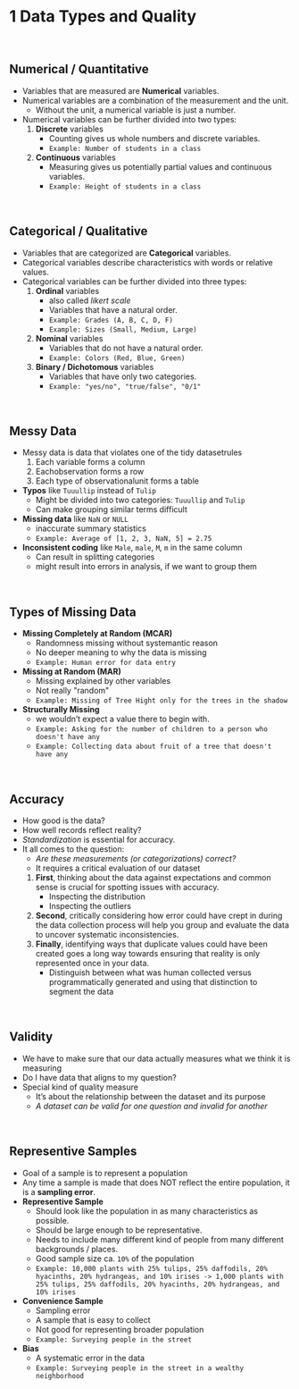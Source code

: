 # 1 Data Types and Quality

<br>

## Numerical / Quantitative
- Variables that are measured are **Numerical** variables.
- Numerical variables are a combination of the measurement and the unit.
    - Without the unit, a numerical variable is just a number.
- Numerical variables can be further divided into two types:
    1. **Discrete** variables
        - Counting gives us whole numbers and discrete variables.
        - `Example: Number of students in a class`
    2. **Continuous** variables
        - Measuring gives us potentially partial values and continuous variables.
        - `Example: Height of students in a class`

<br>

## Categorical / Qualitative
- Variables that are categorized are **Categorical** variables.
- Categorical variables describe characteristics with words or relative values.
- Categorical variables can be further divided into three types:
    1. **Ordinal** variables
        - also called *likert scale*
        - Variables that have a natural order.
        - `Example: Grades (A, B, C, D, F)`
        - `Example: Sizes (Small, Medium, Large)`
    2. **Nominal** variables
        - Variables that do not have a natural order.
        - `Example: Colors (Red, Blue, Green)`
    3. **Binary / Dichotomous** variables
        - Variables that have only two categories.
        - `Example: "yes/no", "true/false", "0/1"`

<br>

## Messy Data
- Messy data is data that violates one of the tidy datasetrules 
    1. Each variable forms a column
    2. Eachobservation forms a row 
    3. Each type of observationalunit forms a table
- **Typos** like `Tuuullip` instead of `Tulip`
    - Might be divided into two categories: `Tuuullip` and `Tulip`
    - Can make grouping similar terms difficult
- **Missing data** like `NaN` or `NULL`
    - inaccurate summary statistics
    - `Example: Average of [1, 2, 3, NaN, 5] = 2.75`
- **Inconsistent coding** like `Male`, `male`, `M`, `m` in the same column
    - Can result in splitting categories
    - might result into errors in analysis, if we want to group them 

<br>

## Types of Missing Data
- **Missing Completely at Random (MCAR)**
    - Randomness missing without systemantic reason
    - No deeper meaning to why the data is missing
    - `Example: Human error for data entry`
- **Missing at Random (MAR)**
    - Missing explained by other variables
    - Not really "random"
    - `Example: Missing of Tree Hight only for the trees in the shadow`
- **Structurally Missing**
    - we wouldn’t expect a value there to begin with.
    - `Example: Asking for the number of children to a person who doesn't have any`
    - `Example: Collecting data about fruit of a tree that doesn't have any`

<br>

## Accuracy 
- How good is the data?
- How well records reflect reality?
- *Standardization* is essential for accuracy.
- It all comes to the question: 
    - *Are these measurements (or categorizations) correct?*
    - It requires a critical evaluation of our dataset
    1. **First**, thinking about the data against expectations and common sense is crucial for spotting issues with accuracy.
        - Inspecting the distribution
        - Inspecting the outliers
    2. **Second**, critically considering how error could have crept in during the data collection process will help you group and evaluate the data to uncover systematic inconsistencies.
    3. **Finally**,  identifying ways that duplicate values could have been created goes a long way towards ensuring that reality is only represented once in your data. 
        - Distinguish between what was human collected versus programmatically generated and using that distinction to segment the data

<br>

## Validity
- We have to make sure that our data actually measures what we think it is measuring
- Do I have data that aligns to my question?
- Special kind of quality measure
    - It’s about the relationship between the dataset and its purpose
    - *A dataset can be valid for one question and invalid for another*

<br>

## Representive Samples
- Goal of a sample is to represent a population
- Any time a sample is made that does NOT reflect the entire population, it is a **sampling error**.
- **Representive Sample** 
    - Should look like the population in as many characteristics as possible.
    - Should be large enough to be representative.
    - Needs to include many different kind of people from many different backgrounds / places.
    - Good sample size ca. `10%` of the population
    - `Example: 10,000 plants with 25% tulips, 25% daffodils, 20% hyacinths, 20% hydrangeas, and 10% irises -> 1,000 plants with 25% tulips, 25% daffodils, 20% hyacinths, 20% hydrangeas, and 10% irises` 
- **Convenience Sample**
    - Sampling error
    - A sample that is easy to collect
    - Not good for representing broader population
    - `Example: Surveying people in the street`
- **Bias**
    - A systematic error in the data
    - `Example: Surveying people in the street in a wealthy neighborhood`